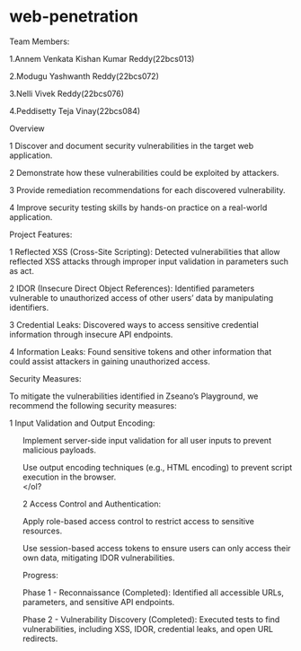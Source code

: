 # web-penetration
Team Members:<br>

1.Annem Venkata Kishan Kumar Reddy(22bcs013)<br>

2.Modugu Yashwanth Reddy(22bcs072)<br>

3.Nelli Vivek Reddy(22bcs076)<br>

4.Peddisetty Teja Vinay(22bcs084)<br>

Overview<br>

1 Discover and document security vulnerabilities in the target web application.<br>

2 Demonstrate how these vulnerabilities could be exploited by attackers.<br>

3 Provide remediation recommendations for each discovered vulnerability.<br>

4 Improve security testing skills by hands-on practice on a real-world application.<br>

Project Features:

1 Reflected XSS (Cross-Site Scripting): Detected vulnerabilities that allow reflected XSS attacks through improper input validation in parameters such as act.<br>

2 IDOR (Insecure Direct Object References): Identified parameters vulnerable to unauthorized access of other users’ data by manipulating identifiers.<br>

3 Credential Leaks: Discovered ways to access sensitive credential information through insecure API endpoints.<br>

4 Information Leaks: Found sensitive tokens and other information that could assist attackers in gaining unauthorized access.<br>

Security Measures:

To mitigate the vulnerabilities identified in Zseano’s Playground, we recommend the following security measures:

1 Input Validation and Output Encoding:<br>

  <ol> Implement server-side input validation for all user inputs to prevent malicious payloads.<br>

   Use output encoding techniques (e.g., HTML encoding) to prevent script execution in the browser.<br></ol?

2 Access Control and Authentication:<br>

   Apply role-based access control to restrict access to sensitive resources.<br>

   Use session-based access tokens to ensure users can only access their own data, mitigating IDOR vulnerabilities.<br>

Progress:<br>

Phase 1 - Reconnaissance (Completed): Identified all accessible URLs, parameters, and sensitive API endpoints.<br>

Phase 2 - Vulnerability Discovery (Completed): Executed tests to find vulnerabilities, including XSS, IDOR, credential leaks, and open URL redirects.<br>

